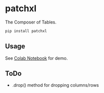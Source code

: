 # patchxl

The Composer of Tables.

```bash
pip install patchxl
```

## Usage

See [Colab Notebook](https://colab.research.google.com/drive/1g3V-ZER91-KUnGzOv4B2t28URPTYC60S) for demo.


## ToDo

- .drop() method for dropping columns/rows
